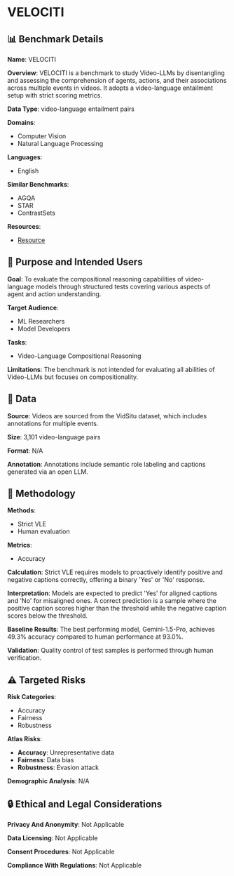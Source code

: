# VELOCITI

## 📊 Benchmark Details

**Name**: VELOCITI

**Overview**: VELOCITI is a benchmark to study Video-LLMs by disentangling and assessing the comprehension of agents, actions, and their associations across multiple events in videos. It adopts a video-language entailment setup with strict scoring metrics.

**Data Type**: video-language entailment pairs

**Domains**:
- Computer Vision
- Natural Language Processing

**Languages**:
- English

**Similar Benchmarks**:
- AGQA
- STAR
- ContrastSets

**Resources**:
- [Resource](https://katha-ai.github.io/projects/velociti)

## 🎯 Purpose and Intended Users

**Goal**: To evaluate the compositional reasoning capabilities of video-language models through structured tests covering various aspects of agent and action understanding.

**Target Audience**:
- ML Researchers
- Model Developers

**Tasks**:
- Video-Language Compositional Reasoning

**Limitations**: The benchmark is not intended for evaluating all abilities of Video-LLMs but focuses on compositionality.

## 💾 Data

**Source**: Videos are sourced from the VidSitu dataset, which includes annotations for multiple events.

**Size**: 3,101 video-language pairs

**Format**: N/A

**Annotation**: Annotations include semantic role labeling and captions generated via an open LLM.

## 🔬 Methodology

**Methods**:
- Strict VLE
- Human evaluation

**Metrics**:
- Accuracy

**Calculation**: Strict VLE requires models to proactively identify positive and negative captions correctly, offering a binary 'Yes' or 'No' response.

**Interpretation**: Models are expected to predict 'Yes' for aligned captions and 'No' for misaligned ones. A correct prediction is a sample where the positive caption scores higher than the threshold while the negative caption scores below the threshold.

**Baseline Results**: The best performing model, Gemini-1.5-Pro, achieves 49.3% accuracy compared to human performance at 93.0%.

**Validation**: Quality control of test samples is performed through human verification.

## ⚠️ Targeted Risks

**Risk Categories**:
- Accuracy
- Fairness
- Robustness

**Atlas Risks**:
- **Accuracy**: Unrepresentative data
- **Fairness**: Data bias
- **Robustness**: Evasion attack

**Demographic Analysis**: N/A

## 🔒 Ethical and Legal Considerations

**Privacy And Anonymity**: Not Applicable

**Data Licensing**: Not Applicable

**Consent Procedures**: Not Applicable

**Compliance With Regulations**: Not Applicable
